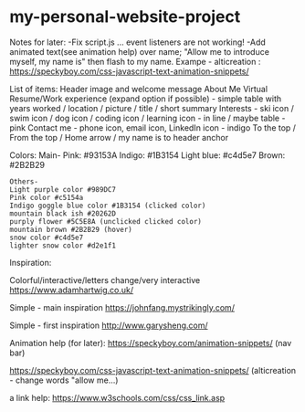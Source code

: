 # my-personal-website-project
Notes for later:
-Fix script.js ... event listeners are not working!
-Add animated text(see animation help) over name; "Allow me to introduce myself, my name is" then flash to my name. Exampe - alticreation : https://speckyboy.com/css-javascript-text-animation-snippets/

List of items:
    Header image and welcome message
    About Me
    Virtual Resume/Work experience (expand option if possible)
        - simple table with years worked / location / picture / title / short summary
    Interests - ski icon / swim icon / dog icon / coding icon / learning icon
        - in line / maybe table
        - pink
    Contact me - phone icon, email icon, LinkedIn icon
        - indigo
    To the top / From the top / Home arrow / my name is to header anchor

Colors:
    Main-
    Pink: #93153A
    Indigo: #1B3154
    Light blue: #c4d5e7
    Brown: #2B2B29

    Others-
    Light purple color #989DC7 
    Pink color #c5154a
    Indigo goggle blue color #1B3154 (clicked color)
    mountain black ish #20262D
    purply flower #5C5E8A (unclicked clicked color)
    mountain brown #2B2B29 (hover)
    snow color #c4d5e7
    lighter snow color #d2e1f1


Inspiration: 

Colorful/interactive/letters change/very interactive
https://www.adamhartwig.co.uk/

Simple - main inspiration
https://johnfang.mystrikingly.com/

Simple - first inspiration
http://www.garysheng.com/

Animation help (for later):
https://speckyboy.com/animation-snippets/ (nav bar)

https://speckyboy.com/css-javascript-text-animation-snippets/ (alticreation - change words "allow me...)

a link help:
https://www.w3schools.com/css/css_link.asp
